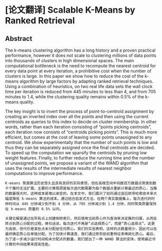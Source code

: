 # [论文翻译] Scalable K-Means by Ranked Retrieval



## Abstract

The k-means clustering algorithm has a long history and a proven practical performance, however it does not scale to clustering millions of data points into thousands of clusters in high dimensional spaces. The main computational bottleneck is the need to recompute the nearest centroid for every data point at every iteration, a prohibitive cost when the number of clusters is large. In this paper we show how to reduce the cost of the k-means algorithm by large factors by adapting ranked retrieval techniques. Using a combination of heuristics, on two real life data sets the wall clock time per iteration is reduced from 445 minutes to less than 4, and from 705 minutes to 1.4, while the clustering quality remains within 0.5% of the k-means quality.

The key insight is to invert the process of point-to-centroid assignment by creating an inverted index over all the points and then using the current centroids as queries to this index to decide on cluster membership. In other words, rather than each iteration consisting of “points picking centroids”, each iteration now consists of “centroids picking points”. This is much more efficient, but comes at the cost of leaving some points unassigned to any centroid. We show experimentally that the number of such points is low and thus they can be separately assigned once the final centroids are decided. To speed up the computation we sparsify the centroids by pruning low weight features. Finally, to further reduce the running time and the number of unassigned points, we propose a variant of the WAND algorithm that uses the results of the intermediate results of nearest neighbor computations to improve performance.

```
K-means 聚类算法历史悠久且具有良好的实际表现，但在高维空间中将数百万数据点聚类到数千个簇时无法扩展。主要的计算瓶颈是每次迭代都需要为每个数据点重新计算最近的质心，当簇的数量很大时，这种成本是难以承受的。在本文中，我们展示了如何通过适应排序检索技术来大幅度降低 k-means 算法的成本。通过结合启发式方法，在两个真实数据集上，每次迭代的时钟时间从 445 分钟减少到不到 4 分钟，从 705 分钟减少到 1.4 分钟，同时聚类质量保持在 k-means 质量的 0.5% 以内。

关键见解是通过在所有点上创建倒排索引，然后使用当前质心作为查询来决定簇的归属，从而反转点到质心分配的过程。换句话说，每次迭代不再是“点选择质心”，而是“质心选择点”。这更为高效，但代价是某些点未分配给任何质心。我们的实验表明，这样的点数量很少，因此可以在最终确定质心后单独分配。为了加快计算速度，我们通过修剪低权重特征来稀疏化质心。最后，为了进一步减少运行时间和未分配点的数量，我们提出了一种 WAND 算法的变体，使用最近邻计算的中间结果来提高性能。
```



